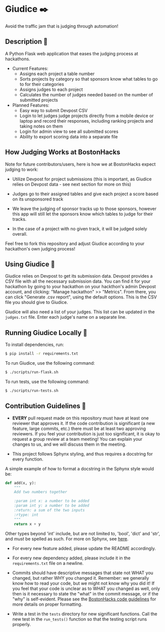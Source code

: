 
# Giudice :black_nib:

Avoid the traffic jam that is judging through automation!


## Description :snake:

A Python Flask web application that eases the judging process at hackathons.  

* Current Features:
	* Assigns each project a table number
	* Sorts projects by category so that sponsors know what tables to go to for their categories
	* Assigns judges to each project
	* Calculates the number of judges needed based on the number of submitted projects
* Planned Features:
	* Easy way to submit Devpost CSV
	* Login to let judges judge projects directly from a mobile device or laptop and record their responses,
	  including ranking projects and taking notes on them
	* Login for admin view to see all submitted scores
	* Ability to export scoring data into a separate file


## How Judging Works at BostonHacks

Note for future contributors/users, here is how we at BostonHacks expect judging to work:

* Utilize Devpost for project submissions (this is important, as Giudice relies on Devpost data - see next section for more on this)

* Judges go to their assigned tables and give each project a score based on its unsponsored track

* We leave the judging of sponsor tracks up to those sponsors, however this app will still let the sponsors know which tables to judge for their tracks.

* In the case of a project with no given track, it will be judged solely overall.

Feel free to fork this repository and adjust Giudice according to your hackathon's own judging process!


## Using Giudice :eyes:

Giudice relies on Devpost to get its submission data.  Devpost provides a CSV file with all the necessary submission data.
You can find it for your hackathon by going to your hackathon on your hackthon's admin Devpost account, and clicking: "Manage hackathon" >> "Metrics".
From there, you can click "Generate .csv report", using the default options.  This is the CSV file you should give to Giudice.

Giudice will also need a list of your judges.  This list can be updated in the `judges.txt` file.  Enter each judge's name on a separate line.


## Running Giudice Locally :pray:

To install dependencies, run:
```bash
$ pip install -r requirements.txt
```

To run Giudice, use the following command:
```bash
$ ./scripts/run-flask.sh
```

To run tests, use the following command:
```bash
$ ./scripts/run-tests.sh
```


## Contribution Guidelines :wave:

* **EVERY** pull request made on this repository must have at least one reviewer that approves it.
If the code contribution is significant (a new feature, large commits, etc.) there must be at least two approving reviewers.
If you feel your contribution is just too significant, it is okay to request a group review at a team meeting!
You can explain your changes to us, and we will discuss them in the meeting.

* This project follows Sphynx styling, and thus requires a docstring for every function.

A simple example of how to format a docstring in the Sphynx style would be:

```python
def add(x, y):
	"""
	Add two numbers together

	:param int x: a number to be added
	:param int y: a number to be added
	:return: a sum of the two inputs
	:rtype: int
	"""
	return x + y
```

Other types beyond 'int' include, but are not limited to, 'bool', 'dict' and 'str', and *must* be spelled as such.  For more on Sphynx, see [here](http://www.sphinx-doc.org/en/master/).

* For every new feature added, please update the README accordingly.

* For every new dependency added, please include it in the `requirements.txt` file on a newline.

* Commits should have descriptive messages that state not WHAT you changed, but rather WHY you changed it.  Remember: we generally know how to read your code, but we might not know why you did it!
If you feel that your code is unclear as to WHAT you changed as well, only then is it necessary to state the "what" in the commit message, or if the "why" is self-evident.
Please see the [BostonHacks code guidelines](https://github.com/Bostonhacks/guidelines) for more details on proper formatting.

* Write a test in the `tests` directory for new significant functions.  Call the new test in the `run_tests()` function so that the testing script runs properly.



